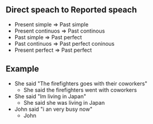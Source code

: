 ## Direct speach to Reported speach
- Present simple => Past simple
- Present continuos => Past continous
- Past simple => Past perfect
- Past continuos => Past perfect coninous
- Present perfect => Past perfect

## Example
- She said "The firefighters goes with their coworkers"
  - She said the firefighters went with coworkers
- She said "Im living in Japan"
  - She said she was living in Japan
- John said "i an very busy now"
  - John
